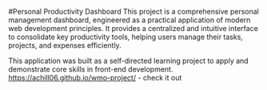 #Personal Productivity Dashboard
This project is a comprehensive personal management dashboard, engineered as a practical application of modern web development principles. It provides a centralized and intuitive interface to consolidate key productivity tools, helping users manage their tasks, projects, and expenses efficiently.

This application was built as a self-directed learning project to apply and demonstrate core skills in front-end development.
https://achill06.github.io/wmo-project/ - check it out
